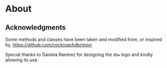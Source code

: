 # About

## Acknowledgments

Some methods and classes have been taken and modified from, or inspired by, <https://github.com/cockroachdb/movr>

Special thanks to Daniela Ramirez for designing the `dbw` logo and kindly allowing its use.
